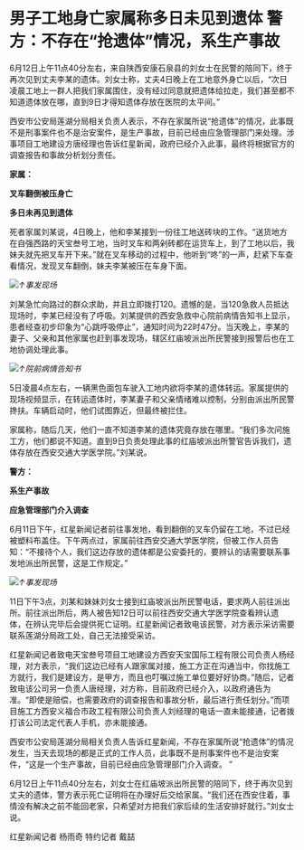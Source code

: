 

# 男子工地身亡家属称多日未见到遗体 警方：不存在“抢遗体”情况，系生产事故

6月12日上午11点40分左右，来自陕西安康石泉县的刘女士在民警的陪同下，终于再次见到丈夫李某的遗体。刘女士称，丈夫4日晚上在工地意外身亡以后，“次日凌晨工地上一群人把我们家属围住，没有经过同意就把遗体给拉走，我们甚至都不知道遗体放在哪，直到9日才得知遗体存放在医院的太平间。”

西安市公安局莲湖分局相关负责人表示，不存在家属所说“抢遗体”的情况，此事既不是刑事案件也不是治安案件，是生产事故，目前已经由应急管理部门来处理。涉事项目工地建设方唐经理也告诉红星新闻，政府已经介入此事，最终将根据官方的调查报告和事故分析划分责任。

**家属：**

**叉车翻倒被压身亡**

**多日未再见到遗体**

死者家属刘某说，4日晚上，他和李某接到一份往工地送砖块的工作。“送货地方在自强西路的天宝叁号工地，当时叉车和两剁砖都在运货车上，到了工地以后，我妹夫就先把叉车开下来。”就在叉车移动的过程中，他听到“咚”的一声，赶紧下车查看情况，发现叉车翻倒，妹夫李某被压在车身下面。

![](https://inews.gtimg.com/om_bt/O90zptd0ayIBwKdDNILlzXWToFZKCAloT8j9ww1VOyiwEAA/1000)_↑事发现场_

刘某急忙向路过的群众求助，并且立即拨打120。遗憾的是，当120急救人员抵达现场时，李某已经没有了呼吸。刘某提供的西安急救中心院前病情告知书上显示，患者经查初步印象为“心跳呼吸停止”，通知时间为22时47分。当天晚上，李某的妻子、父亲和其他家属也赶到事发现场，辖区红庙坡派出所民警接到报警后也在工地协调处理此事。

![](https://inews.gtimg.com/om_bt/O8wiLDid6c1H-rpRyuBB4FXJv19vwt3hO9jIaIg6vO_QoAA/1000)_↑院前病情告知书_

5日凌晨4点左右，一辆黑色面包车驶入工地内欲将李某的遗体转运。家属提供的现场视频显示，在转运遗体时，李某妻子和父亲情绪难以控制，分别由派出所民警搀扶。车辆启动时，他们试图靠近，但最终被拦住。

家属称，随后几天，他们一直不知道李某的遗体究竟存放在哪里。“我们多次问施工方，他们都说不知道。直到9日负责处理此事的红庙坡派出所警官告诉我们，遗体存放在西安交通大学医学院。”刘某说。

**警方：**

**系生产事故**

**应急管理部门介入调查**

6月11日下午，红星新闻记者前往事发地，看到翻倒的叉车仍留在工地，不过已经被塑料布盖住。下午两点过，家属前往西安交通大学医学院，但被工作人员告知：“不接待个人，我们这边存放的遗体都是公安委托的，要辨认的话需要联系事发地派出所民警，这是工作规定。”

![](https://inews.gtimg.com/om_bt/OV3Mk9XqhyEsuUp6fkssabuluY3uPMOcEKV0MoZvaCMP8AA/1000)_↑事发现场_

11日下午3点，刘某和妹妹刘女士接到红庙坡派出所民警电话，要求两人前往派出所。前往派出所后，两人被告知12日可以前往西安交通大学医学院查看辨认遗体，在辨认完毕后会提供死亡证明。红星新闻记者致电该民警，对方表示采访需要联系莲湖分局政工处，自己无法接受采访。

红星新闻记者致电天宝叁号项目工地建设方西安天宝国际工程有限公司负责人杨经理，对方表示，“我们这边已经有人跟家属对接，施工方正在沟通当中，你找施工方就行，我们是建设方，是甲方，而且也叮嘱过施工单位要好好协商。”随后，记者致电该公司另一负责人唐经理，对方称，目前政府已经介入，以政府通告为准。“即使是赔偿，也需要政府的调查报告和事故分析，最后进行责任划分。”而项目施工方西安义福合市政工程有限公司负责人刘经理的电话一直未能接通，记者拨打该公司法定代表人手机，亦未能接通。

西安市公安局莲湖分局相关负责人告诉红星新闻，不存在家属所说“抢遗体”的情况发生，当天去现场的都是正式的工作人员，此事既不是刑事案件也不是治安案件，“这是一个生产事故，目前已经由应急管理部门介入调查。
”

6月12日上午11点40分左右，刘女士在红庙坡派出所民警的陪同下，终于再次见到丈夫的遗体，警方表示死亡证明将在办理好后交给家属。“我们还在西安住着，事情没有解决之前不能回老家，只希望对方把我们家后续的生活安排好就行。”刘女士说。

红星新闻记者 杨雨奇 特约记者 戴喆

